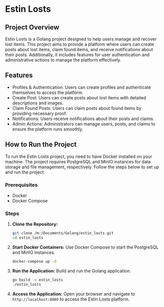 # Estin Losts

## Project Overview

Estin Losts is a Golang project designed to help users manage and recover lost items. This project aims to provide a platform where users can create posts about lost items, claim found items, and receive notifications about their posts. Additionally, it includes features for user authentication and administrative actions to manage the platform effectively.

## Features

- Profiles & Authentication: Users can create profiles and authenticate themselves to access the platform.
- Create Post: Users can create posts about lost items with detailed descriptions and images.
- Claim Found Posts: Users can claim posts about found items by providing necessary proof.
- Notifications: Users receive notifications about their posts and claims.
- Admin Actions: Administrators can manage users, posts, and claims to ensure the platform runs smoothly.

## How to Run the Project

To run the Estin Losts project, you need to have Docker installed on your machine. The project requires PostgreSQL and MinIO instances for data storage and file management, respectively. Follow the steps below to set up and run the project:

### Prerequisites

- Docker
- Docker Compose

### Steps

1. **Clone the Repository:**
    ```sh
    git clone /m:/Documents/Golang/estin_losts.git
    cd estin_losts
    ```

3. **Start Docker Containers:**
    Use Docker Compose to start the PostgreSQL and MinIO instances.
    ```sh
    docker-compose up -d
    ```

4. **Run the Application:**
    Build and run the Golang application.
    ```sh
    go build -o estin_losts
    ./estin_losts
    ```

5. **Access the Application:**
    Open your browser and navigate to `http://localhost:8080` to access the Estin Losts platform.
